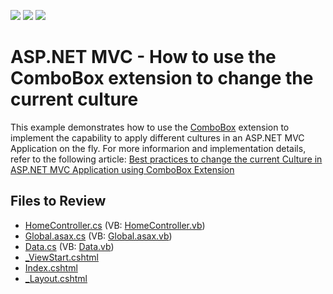 <!-- default badges list -->
![](https://img.shields.io/endpoint?url=https://codecentral.devexpress.com/api/v1/VersionRange/128566207/14.1.3%2B)
[![](https://img.shields.io/badge/Open_in_DevExpress_Support_Center-FF7200?style=flat-square&logo=DevExpress&logoColor=white)](https://supportcenter.devexpress.com/ticket/details/T108173)
[![](https://img.shields.io/badge/📖_How_to_use_DevExpress_Examples-e9f6fc?style=flat-square)](https://docs.devexpress.com/GeneralInformation/403183)
<!-- default badges end -->

# ASP.NET MVC - How to use the ComboBox extension to change the current culture

This example demonstrates how to use the [ComboBox](https://docs.devexpress.com/AspNetMvc/8984/components/data-editors-extensions/combobox) extension to implement the capability to apply different cultures in an ASP.NET MVC Application on the fly. For more informarion and implementation details, refer to the following article: [Best practices to change the current Culture in ASP.NET MVC Application using ComboBox Extension](https://supportcenter.devexpress.com/ticket/details/t108044/best-practices-to-change-the-current-culture-in-asp-net-mvc-application-using-combobox)


## Files to Review

* [HomeController.cs](./CS/Localization/Controllers/HomeController.cs) (VB: [HomeController.vb](./VB/Localization/Controllers/HomeController.vb))
* [Global.asax.cs](./CS/Localization/Global.asax.cs) (VB: [Global.asax.vb](./VB/Localization/Global.asax.vb))
* [Data.cs](./CS/Localization/Models/Data.cs) (VB: [Data.vb](./VB/Localization/Models/Data.vb))
* [_ViewStart.cshtml](./CS/Localization/Views/_ViewStart.cshtml)
* [Index.cshtml](./CS/Localization/Views/Home/Index.cshtml)
* [_Layout.cshtml](./CS/Localization/Views/Shared/_Layout.cshtml)
